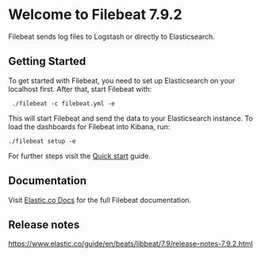 # Welcome to Filebeat 7.9.2

Filebeat sends log files to Logstash or directly to Elasticsearch.

## Getting Started

To get started with Filebeat, you need to set up Elasticsearch on
your localhost first. After that, start Filebeat with:

     ./filebeat -c filebeat.yml -e

This will start Filebeat and send the data to your Elasticsearch
instance. To load the dashboards for Filebeat into Kibana, run:

    ./filebeat setup -e

For further steps visit the
[Quick start](https://www.elastic.co/guide/en/beats/filebeat/7.9/filebeat-installation-configuration.html) guide.

## Documentation

Visit [Elastic.co Docs](https://www.elastic.co/guide/en/beats/filebeat/7.9/index.html)
for the full Filebeat documentation.

## Release notes

https://www.elastic.co/guide/en/beats/libbeat/7.9/release-notes-7.9.2.html
